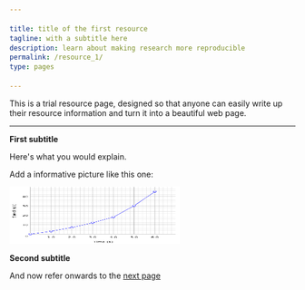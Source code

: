 ```yaml
---

title: title of the first resource
tagline: with a subtitle here
description: learn about making research more reproducible
permalink: /resource_1/
type: pages

---
```



This is a trial resource page, designed so that anyone can easily write up their resource information and turn it into a beautiful web page.


---

**First subtitle**

Here's what you would explain.

Add a informative picture like this one:

<img src="../images/graph.png" alt="This is a graph" width="300" height="100">

**Second subtitle**

And now refer onwards to the [next page](/about/)